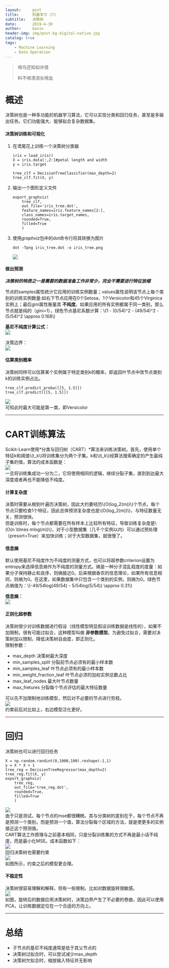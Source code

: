 ```yaml
---
layout:     post
title:      机器学习（六）
subtitle:   决策树
date:       2019-4-30
author:     Gavin
header-img: img/post-bg-digital-native.jpg
catalog: true
tags:
    - Machine Learning
    - Data Operation
---
```


> 啼鸟还知如许恨
> 
> 料不啼清泪长啼血

# 概述

决策树也是一种多功能的机器学习算法，它可以实现分类和回归任务，甚至是多输出任务。它们功能强大、能够拟合复杂数据集。  

#### 决策树训练和可视化

1. 在鸢尾花上训练一个决策树分类器  

	```
	iris = load_iris()
	X = iris.data[:,2:]#petal length and width
	y = iris.target
	
	tree_clf = DecisionTreeClassifier(max_depth=2)
	tree_clf.fit(X, y)
	```  

2. 输出一个图形定义文件  

	```
	export_graphviz(
		tree_clf,
		out_file='iris_tree.dot',
		feature_names=iris.feature_names[2:],
		class_names=iris.target_names,
		rounded=True,
		filled=True
		)
	```  

3. 使用*graphviz*包中的dot命令行将其转换为图片
	```
	dot -Tpng iris_tree.dot -o iris_tree.png
	```

	![](http://45.32.68.50/large/006tNc79ly1g2kqcssnerj30db0b4q4e.jpg)  

#### 做出预测

***决策树的特质之一是需要的数据准备工作非常少，完全不需要进行特征放缩***  

节点的samples属性统计它应用的训练实例数量；values属性说明该节点上每个类别的训练实例数量:如右下节点应用在0个Setosa、1个Versicolor和45个Virginica实例上；最后gini属性衡量其 **不纯度**。如果应用的所有实例都属于同一类别，那么节点就是纯的（gini=1），绿色节点基尼系数计算：\\(1 - (0/54)^2 - (49/54)^2 - (5/54)^2 \approx 0.168\\)  

**基尼不纯度计算公式：**  
![](http://45.32.68.50/large/006tNc79ly1g2krai5q2hj303u01l0sp.jpg)  

决策边界：  
![](http://45.32.68.50/large/006tNc79ly1g2krcpw72hj30g306i0vz.jpg)  

#### 估算类别概率
决策树同样可以估算某个实例属于特定类别k的概率，即返回叶节点中改节点类别k的训练实例占比。  

```
tree_clf.predict_proba([[5, 1.5]])
tree_clf.predict([[5, 1.5]])
```  

![](http://45.32.68.50/large/006tNc79ly1g2krgcxdrvj30az029q34.jpg)  
可知此时最大可能是第一类，即Versicolor  

---

# CART训练算法
Scikit-Learn使用*分类与回归树（CART）*算法来训练决策树。首先，使用单个特征k和阈值\\(t\_k\\)将训练集分为两个子集。k和\\(t\_k\\)经算法搜索确定的产生最纯子集的值，算法的成本函数是：  
![](http://45.32.68.50/large/006tNc79ly1g2kry9wbd7j30d40363yy.jpg)  
一旦将训练集成功一分为二，它将使用相同的逻辑，继续分裂子集，直到到达最大深度或者再也不能降低不纯度。  

#### 计算复杂度
决策时需要从根到叶遍历决策树，因此大约要经历\\(O(log\_2(m))\\)个节点，每个节点只要检查1个特征，因此总体预测复杂度也是\\(O(log\_2(m))\\)，与特征数量无关，预测很快。  
但是训练时，每个节点都需要在所有样本上比较所有特征，导致训练复杂度是\\(O(n \times mlog(m))\\)，对于小型数据集（几千个实例以内）可以通过预处理（presort=True）来加快训练；对于大型数据集，就很慢了。

#### 信息熵
默认使用基尼不纯度作为不纯度的测量方式，也可以将超参数criterion设置为entropy来选择信息熵作为不纯度的测量方式。熵是一种分子混乱程度的度量：如果分子保持静止和良序，则熵接近0。后来根据香农的信息理论，如果所有信息相同，则熵为0。在这里，如果数据集中只包含一个类别的实例，则熵为0。绿色节点熵值为：\\(-49/54log(49/54) - 5/54log(5/54)) \approx 0.31\\)  

**信息熵：**  
![](http://45.32.68.50/large/006tNc79ly1g2ksfcngusj305q0240sr.jpg)  

#### 正则化超参数
决策树很少对训练数据进行假设（线性模型明显假设训练数据是线性的），如果不加限制，很有可能过拟合，这种模型叫做 **非参数模型**。为避免过拟合，需要对决策树加以限制，降低决策树自由度，即正则化。  
限制参数：  

* max\_depth 决策树最大深度
* min\_samples\_split 分裂前节点必须有的最小样本数
* min\_samples\_leaf 叶节点必须有的最小样本数
* min\_weight\_fraction\_leaf 叶节点必须的加权实例总数占比
* max\_leaf\_nodes 最大叶节点数量
* max\_fretures 分裂每个节点评估的最大特征数量  

可以先不加限制地训练模型，然后对不必要的节点进行剪枝。  
![](http://45.32.68.50/large/006tNc79ly1g2ksrpqrpkj30g3062dko.jpg)  
约束前后对比如上，右边模型泛化更好。  

---

# 回归
决策树也可以进行回归任务  

```
X = np.random.randint(0,1000,100).reshape(-1,1)
y = X * X + 1
tree_reg = DecisionTreeRegressor(max_depth=2)
tree_reg.fit(X, y)
export_graphviz(
	tree_reg,
	out_file='tree_reg.dot',
	rounded=True,
	filled=True
	)
```  
![](http://45.32.68.50/large/006tNc79ly1g2kt349ok1j30pc09k40t.jpg)  
由于只是测试，每个节点的mse都很糟糕。其与分类树的差别在于，每个节点不再是预测一个类别，而是预测一个值，算法分裂每个区域的方法，就是使更多的实例接近这个预测值。  
CART算法工作原理与之前基本相同，只是分裂训练集的方式不再是最小话不纯度，而是最小化MSE。成本函数如下：  
![](http://45.32.68.50/large/006tNc79ly1g2kt7hx2bgj30f402ijrr.jpg)  
回归决策树也需要约束  
![](http://45.32.68.50/large/006tNc79ly1g2kt8p1okij30g3064ady.jpg)  
如图所示，约束之后的模型更合理。  

#### 不稳定性
决策树很容易理解和解释，但有一些限制，比如对数据旋转很敏感。  
![](http://45.32.68.50/large/006tNc79ly1g2ktahbwwzj30g4065gqa.jpg)  
如图，旋转后的数据应用决策树时，决策边界产生了不必要的卷曲，因此可以使用PCA，让训练数据定位在一个合适的方向上。  

---

# 总结

* 子节点的基尼不纯度通常是低于其父节点的
* 决策树过拟合时，可以尝试减少max\_depth
* 决策树欠拟合时，缩放输入特征并无影响